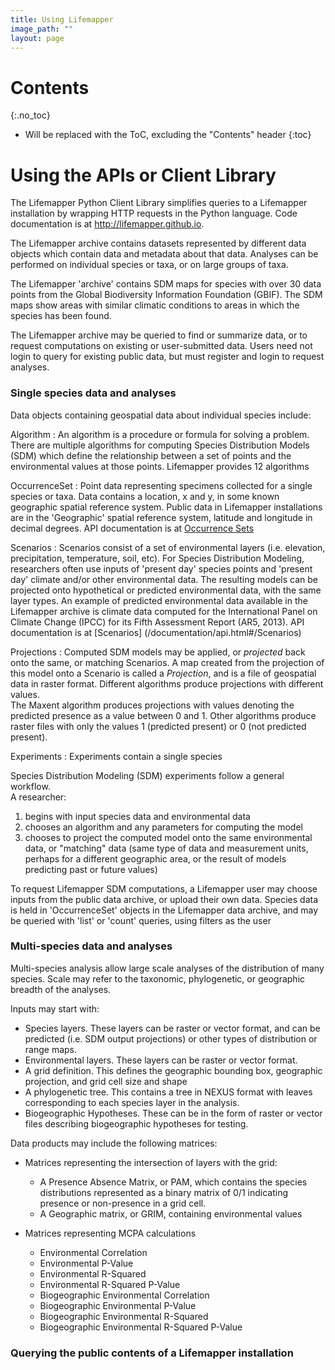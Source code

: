 ```yaml
---
title: Using Lifemapper
image_path: ""
layout: page
---
```

# Contents
{:.no_toc}

* Will be replaced with the ToC, excluding the "Contents" header
{:toc}

# Using the APIs or Client Library


The Lifemapper Python Client Library simplifies queries to a Lifemapper
installation by wrapping HTTP requests in the Python language.
Code documentation is at http://lifemapper.github.io.   

The Lifemapper archive contains datasets represented by different data objects 
which contain data and metadata about that data.  Analyses can be performed 
on individual species or taxa, or on large groups of taxa.  

The Lifemapper 'archive' contains SDM maps for species with over 30 data points 
from the Global Biodiversity Information Foundation (GBIF).  The SDM maps show 
areas with similar climatic conditions to areas in which the species has been 
found.

The Lifemapper archive may be queried to find or summarize data, or to 
request computations on existing or user-submitted data.  Users need not login 
to query for existing public data, but must register and login to request 
analyses.
 
### Single species data and analyses

Data objects containing geospatial data about individual species include:

Algorithm
: An algorithm is a procedure or formula for solving a problem.  There are 
  multiple algorithms for computing Species Distribution Models (SDM) which 
  define the relationship between a set of points and the environmental values 
  at those points. Lifemapper provides 12 algorithms

OccurrenceSet
: Point data representing specimens collected for a single species or taxa.  Data
  contains a location, x and y, in some known geographic spatial reference system.
  Public data in Lifemapper installations are in the 'Geographic' spatial 
  reference system, latitude and longitude in decimal degrees. API documentation
  is at [Occurrence Sets](/documentation/api.html#/Occurrence_Sets) 

Scenarios
: Scenarios consist of a set of environmental layers (i.e. elevation, 
  precipitation, temperature, soil, etc).  For Species Distribution Modeling, 
  researchers often use inputs of 'present day' species points and 'present day' 
  climate and/or other environmental data.  The resulting models can be 
  projected onto hypothetical or predicted environmental data, with the
  same layer types.  An example of predicted environmental data available in 
  the Lifemapper archive is climate data computed for the 
  International Panel on Climate Change (IPCC) for its Fifth Assessment 
  Report (AR5, 2013).  API documentation is at 
  [Scenarios] (/documentation/api.html#/Scenarios)
  
Projections
: Computed SDM models may be applied, or *projected* back onto the same, or 
  matching Scenarios.  A map created from the projection of this model onto 
  a Scenario is called a *Projection*, and is a file of geospatial data in 
  raster format.  Different algorithms produce projections with different values.  
  The Maxent algorithm produces projections with values denoting the predicted 
  presence as a value between 0 and 1.  Other algorithms produce raster files 
  with only the values 1 (predicted present) or 0 (not predicted present).
  
Experiments
:  Experiments contain a single species 

Species Distribution Modeling (SDM) experiments follow a general workflow.  
A researcher:

  1. begins with input species data and environmental data 
  1. chooses an algorithm and any parameters for computing the model
  1. chooses to project the computed model onto the same environmental
     data, or "matching" data (same type of data and measurement units, 
     perhaps for a different geographic area, or the result of models predicting 
     past or future values) 
     
To request Lifemapper SDM computations, a Lifemapper user may choose inputs from
the public data archive, or upload their own data.  Species data is held in 
'OccurrenceSet' objects in the Lifemapper data archive, and may be queried 
with 'list' or 'count' queries, using filters as the user   

### Multi-species data and analyses

Multi-species analysis allow large scale analyses of the distribution of many 
species.  Scale may refer to the taxonomic, phylogenetic, or geographic breadth 
of the analyses.

Inputs may start with:

 * Species layers.  These layers can be raster or vector format, and can 
   be predicted (i.e. SDM output projections) or other types of distribution 
   or range maps.  
 * Environmental layers.  These layers can be raster or vector format.
 * A grid definition. This defines the geographic bounding box, geographic 
   projection, and grid cell size and shape
 * A phylogenetic tree. This contains a tree in NEXUS format with leaves
   corresponding to each species layer in the analysis.
 * Biogeographic Hypotheses.  These can be in the form of raster or vector files
   describing biogeographic hypotheses for testing.

Data products may include the following matrices:

 * Matrices representing the intersection of layers with the grid:
   * A Presence Absence Matrix, or PAM, which contains the species distributions
     represented as a binary matrix of 0/1 indicating presence or non-presence 
     in a grid cell.
   * A Geographic  matrix, or GRIM, containing environmental values 
   
 * Matrices representing MCPA calculations 
   * Environmental Correlation
   * Environmental P-Value
   * Environmental R-Squared
   * Environmental R-Squared P-Value
   * Biogeographic Environmental Correlation
   * Biogeographic Environmental P-Value
   * Biogeographic Environmental R-Squared
   * Biogeographic Environmental R-Squared P-Value

### Querying the public contents of a Lifemapper installation



